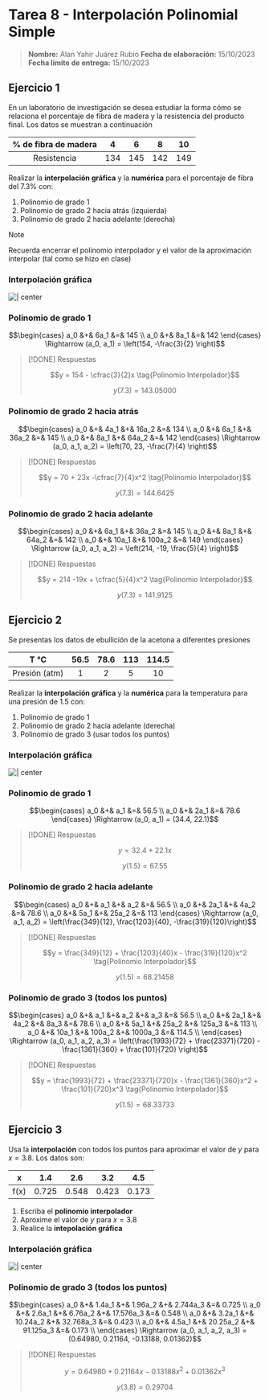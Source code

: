 # Tarea 8 - Interpolación Polinomial Simple

> **Nombre:** Alan Yahir Juárez Rubio 
> **Fecha de elaboración:** 15/10/2023
> **Fecha límite de entrega:** 15/10/2023

## Ejercicio 1

En un laboratorio de investigación se desea estudiar la forma cómo se relaciona el porcentaje de fibra de madera y la resistencia del producto final. Los datos se muestran a continuación

| % de fibra de madera |  4  |  6  |  8  | 10  |
|:--------------------:|:---:|:---:|:---:|:---:|
|     Resistencia      | 134 | 145 | 142 | 149 |

Realizar la **interpolación gráfica** y la **numérica** para el porcentaje de fibra del 7.3% con:

1. Polinomio de grado 1
2. Polinomio de grado 2 hacia atrás (izquierda)
3. Polinomio de grado 2 hacia adelante (derecha)

> [!NOTE]
> 
> Recuerda encerrar el polinomio interpolador y el valor de la aproximación interpolar (tal como se hizo en clase)

### Interpolación gráfica

![ | center](attachments/interpolacion-1.jpg)

### Polinomio de grado 1

$$\begin{cases}
a_0 &+& 6a_1 &=& 145 \\
a_0 &+& 8a_1 &=& 142
\end{cases} \Rightarrow 
(a_0, a_1) = \left(154, -\frac{3}{2}  \right)$$


> [!DONE] Respuestas
> 
> $$y = 154 - \cfrac{3}{2}x \tag{Polinomio Interpolador}$$
> 
> $$y(7.3) = 143.05000 \tag{Aproximación Interpolar}$$

### Polinomio de grado 2 hacia atrás

$$\begin{cases}
a_0 &+& 4a_1 &+& 16a_2 &=& 134 \\
a_0 &+& 6a_1 &+& 36a_2 &=& 145 \\
a_0 &+& 8a_1 &+& 64a_2 &=& 142 
\end{cases} \Rightarrow 
(a_0, a_1, a_2) = \left(70, 23, -\frac{7}{4}  \right)$$

> [!DONE] Respuestas
> 
> $$y = 70 + 23x -\cfrac{7}{4}x^2 \tag{Polinomio Interpolador}$$
> 
> $$y(7.3) = 144.6425 \tag{Aproximación Interpolar}$$

### Polinomio de grado 2 hacia adelante

$$\begin{cases}
a_0 &+& 6a_1 &+& 36a_2 &=& 145 \\
a_0 &+& 8a_1 &+& 64a_2 &=& 142 \\
a_0 &+& 10a_1 &+& 100a_2 &=& 149
\end{cases} \Rightarrow 
(a_0, a_1, a_2) = \left(214, -19, \frac{5}{4} \right)$$

> [!DONE] Respuestas
> 
> $$y = 214 -19x + \cfrac{5}{4}x^2 \tag{Polinomio Interpolador}$$
> 
> $$y(7.3) = 141.9125 \tag{Aproximación Interpolar}$$

## Ejercicio 2

Se presentas los datos de ebullición de la acetona a diferentes presiones

|     T °C      | 56.5 | 78.6 | 113 | 114.5 |
|:-------------:|:----:|:----:|:---:|:-----:|
| Presión (atm) |  1   |  2   |  5  |  10   |

Realizar la **interpolación gráfica** y la **numérica** para la temperatura para una presión de 1.5 con:

1. Polinomio de grado 1
2. Polinomio de grado 2 hacia adelante (derecha)
3. Polinomio de grado 3 (usar todos los puntos)

### Interpolación gráfica

![ | center](attachments/interpolacion-2.jpg)

### Polinomio de grado 1

$$\begin{cases}
a_0 &+& a_1 &=& 56.5 \\
a_0 &+& 2a_1 &=& 78.6
\end{cases} \Rightarrow 
(a_0, a_1) = (34.4, 22.1)$$

> [!DONE] Respuestas
> 
> $$y = 32.4 + 22.1x \tag{Polinomio Interpolador}$$
> 
> $$y(1.5) = 67.55 \tag{Aproximación Interpolar}$$

### Polinomio de grado 2 hacia adelante

$$\begin{cases}
a_0 &+& a_1 &+& a_2 &=& 56.5 \\
a_0 &+& 2a_1 &+& 4a_2 &=& 78.6 \\
a_0 &+& 5a_1 &+& 25a_2 &=& 113
\end{cases} \Rightarrow 
(a_0, a_1, a_2) = \left(\frac{349}{12}, \frac{1203}{40}, -\frac{319}{120}\right)$$

> [!DONE] Respuestas
> 
> $$y = \frac{349}{12} + \frac{1203}{40}x - \frac{319}{120}x^2 \tag{Polinomio Interpolador}$$
> 
> $$y(1.5) = 68.21458 \tag{Aproximación Interpolar}$$

### Polinomio de grado 3 (todos los puntos)

$$\begin{cases}
a_0 &+&   a_1 &+&    a_2 &+&     a_3 &=& 56.5 \\
a_0 &+&  2a_1 &+&   4a_2 &+&    8a_3 &=& 78.6 \\
a_0 &+&  5a_1 &+&  25a_2 &+&  125a_3 &=& 113 \\
a_0 &+& 10a_1 &+& 100a_2 &+& 1000a_3 &=& 114.5 \\
\end{cases} \Rightarrow 
(a_0, a_1, a_2, a_3) = \left(\frac{1993}{72} + \frac{23371}{720} - \frac{1361}{360} + \frac{101}{720} \right)$$

> [!DONE] Respuestas
> 
> $$y = \frac{1993}{72} + \frac{23371}{720}x - \frac{1361}{360}x^2 + \frac{101}{720}x^3 \tag{Polinomio Interpolador}$$
> 
> $$y(1.5) = 68.33733 \tag{Aproximación Interpolar}$$

## Ejercicio 3

Usa la **interpolación** con todos los puntos para aproximar el valor de $y$ para $x = 3.8$. Los datos son:

|  x   |  1.4  |  2.6  |  3.2  |  4.5  |
|:----:|:-----:|:-----:|:-----:|:-----:|
| f(x) | 0.725 | 0.548 | 0.423 | 0.173 |

1. Escriba el **polinomio interpolador**
2. Aproxime el valor de $y$ para $x = 3.8$
3. Realice la **intepolación gráfica**

### Interpolación gráfica

![ | center](attachments/interpolacion-3.jpg)


### Polinomio de grado 3 (todos los puntos)

$$\begin{cases}
a_0 &+& 1.4a_1 &+&  1.96a_2 &+&  2.744a_3 &=& 0.725 \\
a_0 &+& 2.6a_1 &+&  6.76a_2 &+& 17.576a_3 &=& 0.548 \\
a_0 &+& 3.2a_1 &+& 10.24a_2 &+& 32.768a_3 &=& 0.423 \\
a_0 &+& 4.5a_1 &+& 20.25a_2 &+& 91.125a_3 &=& 0.173 \\
\end{cases} \Rightarrow 
(a_0, a_1, a_2, a_3) = (0.64980, 0.21164, -0.13188, 0.01362)$$

> [!DONE] Respuestas
> 
> $$y = 0.64980 + 0.21164x - 0.13188x^2 + 0.01362x^3 \tag{Polinomio Interpolador}$$
> 
> $$y(3.8) = 0.29704 \tag{Aproximación Interpolar}$$
